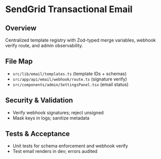 <!--
AI Summary: Typed template registry, SendGrid webhook verification, error handling, and OpsHub status surfaces for emails.
-->

# SendGrid Transactional Email

## Overview

Centralized template registry with Zod-typed merge variables, webhook verify route, and admin observability.

## File Map

- `src/lib/email/templates.ts` (template IDs + schemas)
- `src/app/api/email/webhook/route.ts` (signature verify)
- `src/components/admin/SettingsPanel.tsx` (email status)

## Security & Validation

- Verify webhook signatures; reject unsigned
- Mask keys in logs; sanitize metadata

## Tests & Acceptance

- Unit tests for schema enforcement and webhook verify
- Test email renders in dev; errors audited
